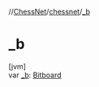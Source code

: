 //[ChessNet](../../index.md)/[chessnet](index.md)/[_b](_b.md)

# _b

[jvm]\
var [_b](_b.md): [Bitboard](index.md#610777926%2FClasslikes%2F-1216412040)
